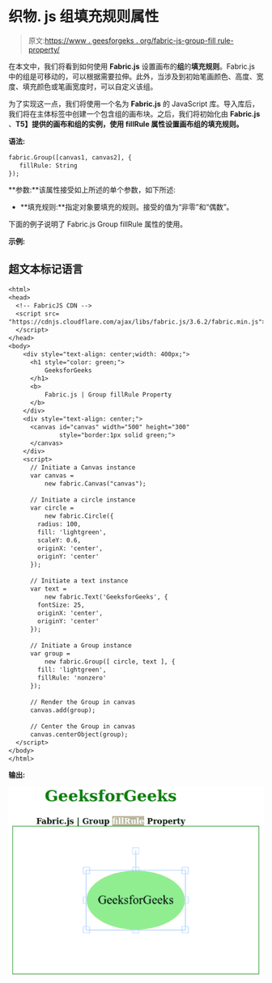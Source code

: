 # 织物. js 组填充规则属性

> 原文:[https://www . geesforgeks . org/fabric-js-group-fill rule-property/](https://www.geeksforgeeks.org/fabric-js-group-fillrule-property/)

在本文中，我们将看到如何使用 **Fabric.js** 设置画布的**组**的**填充规则**。Fabric.js 中的组是可移动的，可以根据需要拉伸。此外，当涉及到初始笔画颜色、高度、宽度、填充颜色或笔画宽度时，可以自定义该组。

为了实现这一点，我们将使用一个名为 **Fabric.js** 的 JavaScript 库。导入库后，我们将在主体标签中创建一个包含组的画布块。之后，我们将初始化由 **Fabric.js** 、**T5】提供的画布和组的实例，使用 **fillRule** 属性设置画布组的填充规则。**

**语法:**

```
fabric.Group([canvas1, canvas2], {
   fillRule: String
});
```

**参数:**该属性接受如上所述的单个参数，如下所述:

*   **填充规则:**指定对象要填充的规则。接受的值为“非零”和“偶数”。

下面的例子说明了 Fabric.js Group fillRule 属性的使用。

**示例:**

## 超文本标记语言

```
<html>
<head>
  <!-- FabricJS CDN -->
  <script src=
"https://cdnjs.cloudflare.com/ajax/libs/fabric.js/3.6.2/fabric.min.js">
  </script>
</head>
<body>
    <div style="text-align: center;width: 400px;">
      <h1 style="color: green;">
          GeeksforGeeks
      </h1>
      <b>
          Fabric.js | Group fillRule Property
      </b>
    </div>
    <div style="text-align: center;">
      <canvas id="canvas" width="500" height="300"
              style="border:1px solid green;">
      </canvas>
    </div>
    <script>
      // Initiate a Canvas instance
      var canvas = 
          new fabric.Canvas("canvas");

      // Initiate a circle instance
      var circle = 
          new fabric.Circle({
        radius: 100,
        fill: 'lightgreen',
        scaleY: 0.6,
        originX: 'center',
        originY: 'center'
      });

      // Initiate a text instance
      var text = 
          new fabric.Text('GeeksforGeeks', {
        fontSize: 25,
        originX: 'center',
        originY: 'center'
      });

      // Initiate a Group instance
      var group = 
          new fabric.Group([ circle, text ], {
        fill: 'lightgreen', 
        fillRule: 'nonzero'      
      });

      // Render the Group in canvas
      canvas.add(group);

      // Center the Group in canvas
      canvas.centerObject(group);
  </script>
</body>
</html>
```

**输出:**

![](img/beb1dce5b914e770ff1bddd76c59418b.png)